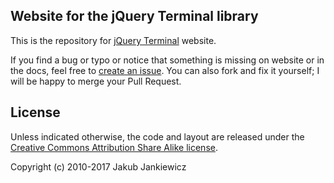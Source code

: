 ## Website for the jQuery Terminal library

This is the repository for [jQuery Terminal](http://terminal.jcubic.pl) website.

If you find a bug or typo or notice that something is missing on website or in the docs,
feel free to [create an issue](https://github.com/jcubic/jquery.terminal-www/issues/new).
You can also fork and fix it yourself; I will be happy to merge your Pull Request.

## License

Unless indicated otherwise, the code and layout are released under the
[Creative Commons Attribution Share Alike license](https://creativecommons.org/licenses/by-sa/3.0/).

Copyright (c) 2010-2017 Jakub Jankiewicz
